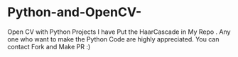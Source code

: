 # Python-and-OpenCV-
Open CV with Python Projects 
I have Put the HaarCascade in My Repo . Any one who want to make the Python Code are highly appreciated.
You can contact Fork and Make PR :)
